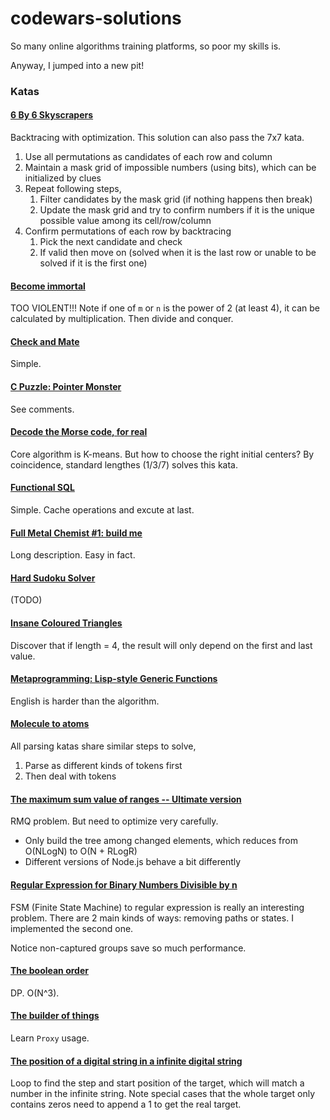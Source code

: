 # codewars-solutions

So many online algorithms training platforms, so poor my skills is.

Anyway, I jumped into a new pit!

### Katas

#### [6 By 6 Skyscrapers](https://www.codewars.com/kata/6-by-6-skyscrapers)

Backtracing with optimization. This solution can also pass the 7x7 kata.

1. Use all permutations as candidates of each row and column
1. Maintain a mask grid of impossible numbers (using bits), which can be initialized by clues
1. Repeat following steps,
    1. Filter candidates by the mask grid (if nothing happens then break)
    1. Update the mask grid and try to confirm numbers if it is the unique possible value among its cell/row/column
1. Confirm permutations of each row by backtracing
    1. Pick the next candidate and check
    1. If valid then move on (solved when it is the last row or unable to be solved if it is the first one)

#### [Become immortal](https://www.codewars.com/kata/59568be9cc15b57637000054)

TOO VIOLENT!!! Note if one of `m` or `n` is the power of 2 (at least 4), it can be calculated by multiplication. Then divide and conquer.

#### [Check and Mate](https://www.codewars.com/kata/check-and-mate)

Simple.

#### [C Puzzle: Pointer Monster](https://www.codewars.com/kata/59cf6087aeb284909d00009c)

See comments.

#### [Decode the Morse code, for real](https://www.codewars.com/kata/decode-the-morse-code-for-real)

Core algorithm is K-means. But how to choose the right initial centers? By coincidence, standard lengthes (1/3/7) solves this kata.

#### [Functional SQL](https://www.codewars.com/kata/functional-sql)

Simple. Cache operations and excute at last.

#### [Full Metal Chemist #1: build me](https://www.codewars.com/kata/5a27ca7ab6cfd70f9300007a)

Long description. Easy in fact.

#### [Hard Sudoku Solver](https://www.codewars.com/kata/hard-sudoku-solver-1)

(TODO)

#### [Insane Coloured Triangles](https://www.codewars.com/kata/5a331ea7ee1aae8f24000175)

Discover that if length = 4, the result will only depend on the first and last value.

#### [Metaprogramming: Lisp-style Generic Functions](https://www.codewars.com/kata/metaprogramming-lisp-style-generic-functions)

English is harder than the algorithm.

#### [Molecule to atoms](https://www.codewars.com/kata/molecule-to-atoms)

All parsing katas share similar steps to solve,

1. Parse as different kinds of tokens first
1. Then deal with tokens

#### [The maximum sum value of ranges -- Ultimate version](https://www.codewars.com/kata/the-maximum-sum-value-of-ranges-ultimate-version)

RMQ problem. But need to optimize very carefully.

- Only build the tree among changed elements, which reduces from O(NLogN) to O(N + RLogR)
- Different versions of Node.js behave a bit differently

#### [Regular Expression for Binary Numbers Divisible by n](https://www.codewars.com/kata/regular-expression-for-binary-numbers-divisible-by-n)

FSM (Finite State Machine) to regular expression is really an interesting problem. There are 2 main kinds of ways: removing paths or states. I implemented the second one.

Notice non-captured groups save so much performance.

#### [The boolean order](https://www.codewars.com/kata/59eb1e4a0863c7ff7e000008)

DP. O(N^3).

#### [The builder of things](https://www.codewars.com/kata/the-builder-of-things)

Learn `Proxy` usage.

#### [The position of a digital string in a infinite digital string](https://www.codewars.com/kata/the-position-of-a-digital-string-in-a-infinite-digital-string)

Loop to find the step and start position of the target, which will match a number in the infinite string. Note special cases that the whole target only contains zeros need to append a 1 to get the real target.
